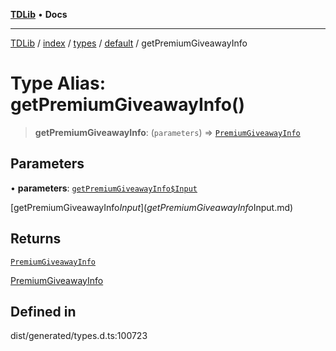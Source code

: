 [**TDLib**](../../../../../../README.md) • **Docs**

***

[TDLib](../../../../../../modules.md) / [index](../../../../../README.md) / [types](../../../README.md) / [default](../README.md) / getPremiumGiveawayInfo

# Type Alias: getPremiumGiveawayInfo()

> **getPremiumGiveawayInfo**: (`parameters`) => [`PremiumGiveawayInfo`](PremiumGiveawayInfo.md)

## Parameters

• **parameters**: [`getPremiumGiveawayInfo$Input`](getPremiumGiveawayInfo$Input.md)

[getPremiumGiveawayInfo$Input](getPremiumGiveawayInfo$Input.md)

## Returns

[`PremiumGiveawayInfo`](PremiumGiveawayInfo.md)

[PremiumGiveawayInfo](PremiumGiveawayInfo.md)

## Defined in

dist/generated/types.d.ts:100723
